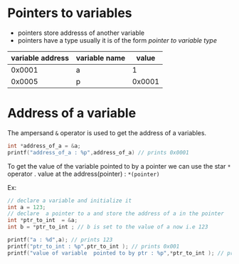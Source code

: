# Pointers to variables
- pointers store addresss of another variable 
- pointers have a type usually it is of the form *pointer to variable type*


variable address |variable name| value 
-----------------|---------|----------
0x0001|a|1
0x0005|p|0x0001 

# Address of a variable 
The ampersand `&` operator is used to get the address of a variables.

```c
int *address_of_a = &a;
printf("address_of_a : %p",address_of_a) // prints 0x0001 
```

To get the value of the variable pointed to by a pointer we can use the 
star `*` operator .
value at the address(pointer) : `*(pointer)`

Ex:
```c
// declare a variable and initialize it
int a = 123;
// declare  a pointer to a and store the address of a in the pointer 
int *ptr_to_int  = &a;
int b = *ptr_to_int ; // b is set to the value of a now i.e 123

printf("a : %d",a); // prints 123
printf("ptr_to_int : %p",ptr_to_int ); // prints 0x001
printf("value of variable  pointed to by ptr : %p",*ptr_to_int ); // prints 0x001


```
